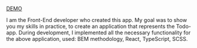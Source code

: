 [DEMO](https://khomichyehor.github.io/todoApp/)

I am the Front-End developer who created this app. My goal was to show you my skills in practice, to create an application that represents the Todo-app. During development, I implemented all the necessary functionality for the above application, used: BEM methodology, React, TypeScript, SCSS.
